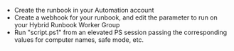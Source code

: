 * Create the runbook in your Automation account
* Create a webhook for your runbook, and edit the parameter to run on your Hybrid Runbook Worker Group
* Run "script.ps1" from an elevated PS session passing the corresponding values for computer names, safe mode, etc.